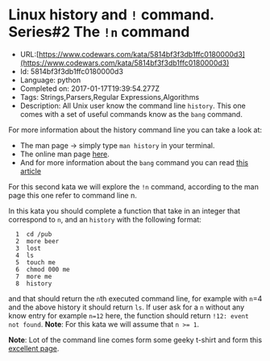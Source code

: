 # Linux history and  `!` command. Series#2  The `!n` command

 - URL:[https://www.codewars.com/kata/5814bf3f3db1ffc0180000d3](https://www.codewars.com/kata/5814bf3f3db1ffc0180000d3)
 - Id: 5814bf3f3db1ffc0180000d3
 - Language: python
 - Completed on: 2017-01-17T19:39:54.277Z
 - Tags: Strings,Parsers,Regular Expressions,Algorithms
 - Description:
All Unix user know the command line `history`. This one comes with a set of useful commands know as the `bang` command. 

For more information about the history command line you can take a look at: 

- The man page -> simply type `man history` in your terminal.
- The online man page [here](https://linux.die.net/man/3/history).
- And for more information about the `bang` command you can read [this article](http://jaysoo.ca/2009/09/16/unix-history-and-bang-commands/)

For this second kata we will explore the `!n` command, according to the man page this one refer to command line n.

In this kata you should complete a function that take in an integer that correspond to `n`, and an `history` with the following format: 

```
  1  cd /pub
  2  more beer
  3  lost
  4  ls 
  5  touch me 
  6  chmod 000 me 
  7  more me
  8  history
```

and that should return the `n`th executed command line, for example with `n`=4 and the above history it should return `ls`. If user ask for a `n` without any know entry for example `n=12` here, the function should return `!12: event not found`. **Note**: For this kata we will assume that `n >= 1`.

**Note**: Lot of the command line comes form some geeky t-shirt and form this [excellent page](http://langevin.univ-tln.fr/cours/UPS/extra/unix-shell-jokes.txt).



